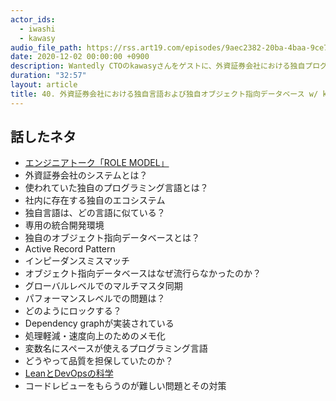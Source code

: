```yaml
---
actor_ids:
  - iwashi
  - kawasy 
audio_file_path: https://rss.art19.com/episodes/9aec2382-20ba-4baa-9ce7-86eae4ee251f.mp3
date: 2020-12-02 00:00:00 +0900
description: Wantedly CTOのkawasyさんをゲストに、外資証券会社における独自プログラミング言語、オブジェクト指向データベース、品質向上プロセスなどについて語っていただいたエピソードです。
duration: "32:57"
layout: article
title: 40. 外資証券会社における独自言語および独自オブジェクト指向データベース w/ kawasy
---
```


## 話したネタ

- [エンジニアトーク「ROLE MODEL」](https://open.spotify.com/episode/1UKlyIXa3CqnK9Nt8tB3uj?si=4iHsWLPDR42jPVjKR81csg)
- 外資証券会社のシステムとは？
- 使われていた独自のプログラミング言語とは？
- 社内に存在する独自のエコシステム
- 独自言語は、どの言語に似ている？
- 専用の統合開発環境
- 独自のオブジェクト指向データベースとは？
- Active Record Pattern
- インピーダンスミスマッチ
- オブジェクト指向データベースはなぜ流行らなかったのか？
- グローバルレベルでのマルチマスタ同期
- パフォーマンスレベルでの問題は？
- どのようにロックする？
- Dependency graphが実装されている
- 処理軽減・速度向上のためのメモ化
- 変数名にスペースが使えるプログラミング言語
- どうやって品質を担保していたのか？
- [LeanとDevOpsの科学](https://amzn.to/3qdLx53)
- コードレビューをもらうのが難しい問題とその対策